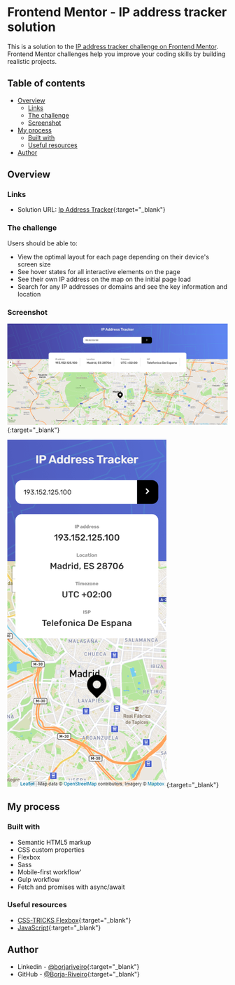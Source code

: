 # Frontend Mentor - IP address tracker solution

This is a solution to the [IP address tracker challenge on Frontend Mentor](https://www.frontendmentor.io/challenges/ip-address-tracker-I8-0yYAH0). Frontend Mentor challenges help you improve your coding skills by building realistic projects.

## Table of contents

- [Overview](#overview)
  - [Links](#links)
  - [The challenge](#the-challenge)
  - [Screenshot](#screenshot)
- [My process](#my-process)
  - [Built with](#built-with)
  - [Useful resources](#useful-resources)
- [Author](#author)

## Overview

### Links

- Solution URL: [Ip Address Tracker](https://ip-address-tracker-borja.netlify.app/){:target="\_blank"}

### The challenge

Users should be able to:

- View the optimal layout for each page depending on their device's screen size
- See hover states for all interactive elements on the page
- See their own IP address on the map on the initial page load
- Search for any IP addresses or domains and see the key information and location

### Screenshot

![Desktop](public/images/desktop-screenshot.png){:target="\_blank"}

![Mobile](public/images/mobile-screenshot.png){:target="\_blank"}

## My process

### Built with

- Semantic HTML5 markup
- CSS custom properties
- Flexbox
- Sass
- Mobile-first workflow'
- Gulp workflow
- Fetch and promises with async/await

### Useful resources

- [CSS-TRICKS Flexbox](https://css-tricks.com/snippets/css/a-guide-to-flexbox/){:target="\_blank"}
- [JavaScript](https://es.javascript.info/){:target="\_blank"}

## Author

- Linkedin - [@borjariveiro](linkedin.com/in/borjariveiro){:target="\_blank"}
- GitHub - [@Borja-Riveiro](https://github.com/Borja-Riveiro){:target="\_blank"}
